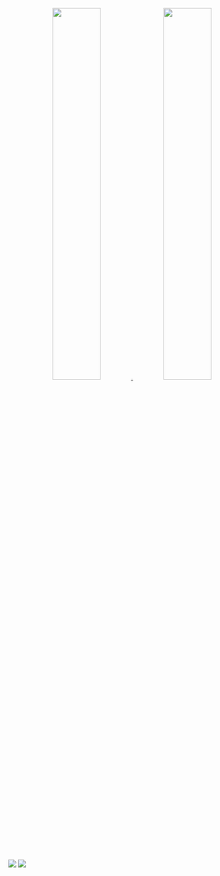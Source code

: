 <p align='center'><a href="https://github.com/unknownsrc">
  <img width="44%" src="https://github-readme-stats.vercel.app/api?username=unknownsrc&theme=dark&show_icons=true" />
  <img width="44%" src="https://github-readme-streak-stats.herokuapp.com?user=unknownsrc&theme=black-ice" />
</a></p>

[![](https://activity-graph.herokuapp.com/graph?username=unknownsrc&theme=react-dark)](https://github.com/unknownsrc)
[![](https://github-readme-stats.vercel.app/api/wakatime?username=unknown&layout=compact)](https://wakatime.com/unknown)

